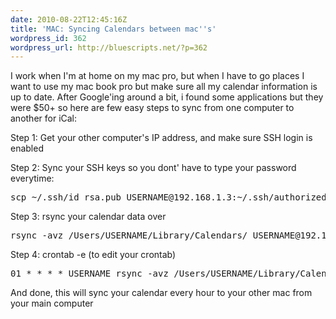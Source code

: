 ```yaml
---
date: 2010-08-22T12:45:16Z
title: 'MAC: Syncing Calendars between mac''s'
wordpress_id: 362
wordpress_url: http://bluescripts.net/?p=362
---
```


I work when I'm at home on my mac pro, but when I have to go places I want to use my mac book pro but make sure all my calendar information is up to date. After Google'ing around a bit, i found some applications but they were $50+ so here are few easy steps to sync from one computer to another for iCal:

Step 1: Get your other computer's IP address, and make sure SSH login is enabled

Step 2: Sync your SSH keys so you dont' have to type your password everytime:
<pre>scp ~/.ssh/id_rsa.pub USERNAME@192.168.1.3:~/.ssh/authorized_keys</pre>

Step 3: rsync your calendar data over
<pre>rsync -avz /Users/USERNAME/Library/Calendars/ USERNAME@192.168.1.3:/Users/USERNAME/Library/Calendars/</pre>

Step 4: crontab -e (to edit your crontab)
<pre>01 * * * * USERNAME rsync -avz /Users/USERNAME/Library/Calendars/ USERNAME@192.168.1.3:/Users/USERNAME/Library/Calendars/</pre>

And done, this will sync your calendar every hour to your other mac from your main computer
